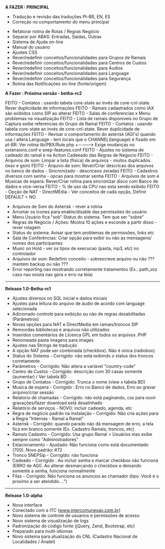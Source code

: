 **A FAZER : PRINCIPAL**

* Tradução e revisão das traduções Pt-BR, EN, ES
* Correção no comportamento do menu principal
- Refatorar rotina de Rotas / Regras Negócio
- Separar por ABAS: Entradas, Saidas, Outras
- Sistema de Ajuda on-line
- Manual do usuário
- Ajustes CSS
- Rever/redefinir conceitos/funcionalidades para Grupos de Ramais
- Rever/redefinir conceitos/funcionalidades para Centros de Custos
- Rever/redefinir conceitos/funcionalidades para Audios
- Rever/redefinir conceitos/funcionalidades para Language
- Rever/redefinir conceitos/funcionalidades para Segurança
- Rotina das Notificações on-line (fonte/origem)

**A Fazer : Próxima versão - betha-rc2**

FEITO - Contatos : usando tabela core-state ao invés de core-cnl-state. Rever duplicidade de informações
FEITO - Ramais cadastrados como IAX são exibidos como SIP ao alterar
FEITO - Salas de conferencias x Menu problemas na visualização
FEITO - Lista de ramais disponíveis no Grupo de Captura exibe referencias do Grupo de Ramal
FEITO - Contatos : usando tabela core-state ao invés de core-cnl-state. Rever duplicidade de informações
FEITO - Revisar o comportamento do asterisk (AGI's) quando usa / altera Language - tem locais que o CHANNEL(language) é fixado em pt-BR. Ver rotina lib/PBX/Rule.php
  +-----> Exige mudanças no extensions.conf e snep-features.conf
FEITO - Ajustes no sistema de cadeado do ramal e na Action Cadeeado das Regras de Negocio
FEITO - Arquivos de som: Limpar a lista (fisica) de arquivos - muitos duplicados. (wav e gsm)
FEITO - Arquivo de som: Rever/Criar descricao dos arquivos no banco de dados - Sincronizado - descriceos zeradas
FEITO - Cadastros diversos com senha - opcao para mostrar senha
FEITO - Arquivos de som e Musicas de espera: Rever/Criar rotina para sincronizar disco com Banco de dados e vice-versa
FEITO - % de uso da CPU nao esta sendo exibido
FEITO - Opção de NAT - DirectMEdia - Ver conceitos de cada opção, Definir DEFAULT = NO.


- Arquivos de Som do Asterisk - rever a rotina
- Arrumar os ícones para enable/disable das permissões do usuário
- Menu Usuário fica "sob" Status do sistema. Tem que ser "sobre"
- Regras de Negócio / Ações: Mostra 10 ações e esconde a partir disso - rever rolagem
- Status do sistema: Avisar que tem problemas de permissões, links etc
- Sala de Conferências: Criar opção para exibir ou não as mensagens/ nomes dos participantes
- Music on Hold - ver os tipos de execucao (pasta, mp3, etc) no controlador
- Arquivos de som: Redefinir conceito  - sobrescreve arquivo ou não ??? mantem backup ou não ???
- Error reporting nao mostrando corretamente tratamentos (Ex.: path_voz caso nao exista nao gera o erro na tela)

---------------------------------
**Release 1.0-Betha-rc1**

- Ajustes diversos no SQL inicial e dados iniciais
- Ajustes para leitura do arquivo de áudio de acordo com language selecionada
- Adicionado controle para exibição ou não de regras desabilitadas (Parâmetros)
- Novas opções para NAT e DirectMedia em ramais/troncos SIP
- Removidas bibliotecas e arquivos não utilizados
- Inseridos comentários de LIcenca GPL em todos os arquivos .PHP
- Renomeada pasta imagens para images
- Ajustes nas Strings de tradução
- A opção NAT pode ser combinada (checkbox). Não é única (radiobox).
- Status do Sistema - Corrigido: não está exibindo o status dos troncos corretamente
- Parâmetros - Corrigido: Não altera a variável "country-code"
- Centro de Custos - Corrigido: descrição com 30 casas somente (aumentar) / Ver tabela BD
- Grupo de Contatos - Corrigido:   Trunca o nome (view x tabela BD)
- Musica de espera - Corrigido : Erro no Banco de dados, Erro ao gravar arquivo/criar sessão
- Relatorio de chamadas - Corrigido:  não está paginando, css para ouvir gravações/fazer download está desalinhado
- Relatório de serviços - NOVO: incluir cadeado, agenda, etc
- Regra de negócio padrão na instalação - Corrigido: Não cria ações para a Regra "Internas - Ramal a Ramal"
- Asterisk - Corrigido: quando parado não dá mensagem de erro, a tela fica em branco somente (Ex. Cadastro Ramais, troncos, etc)
- Ramais Cadastro - Corrigido: Usa grupo Ramal = Usuários mas exibe sempre como "Administradores"
- Estacionamento  - Ajustado: Não funciona como está documentado (700). Novo padrão: #72
- Tronco SNEPSip - Corrigido:  não funciona
- Cadeado - Corrigido : Ao incluir senha e marcar checkbox não funciona (ERRO de AGI). Ao alterar desmarcando o checkbox e deixando somente a senha, funciona normalmente
- Filas - Corrigido: Não funciona os anuncios ao chamador (tipo: Você é o proximo a ser atendido....")
---------------------------------
**Release 1.0-alpha**

- Nova interface
- Conectado com a ITC  (www.intercomunexao.com.br)
- Novo sistema de controle de usuarios e permissões de acesso
- Novo sistema de visualização de logs
- Padronização do código fonte (jQuery, Zend, Bootstrap, etc)
- Preparado para multi-idiomas
- Novo sistema para atualização do CNL (Cadastro Nacional de Localidades / Anatel)
